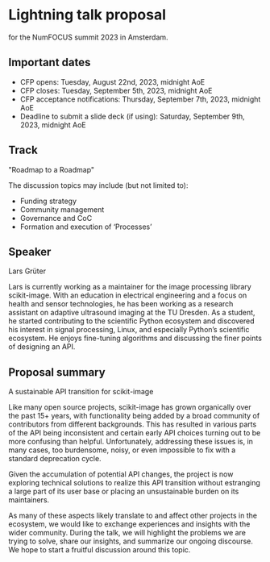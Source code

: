 # Lightning talk proposal

for the NumFOCUS summit 2023 in Amsterdam.

## Important dates

- CFP opens: Tuesday, August 22nd, 2023, midnight AoE
- CFP closes: Tuesday, September 5th, 2023, midnight AoE
- CFP acceptance notifications: Thursday, September 7th, 2023, midnight AoE
- Deadline to submit a slide deck (if using): Saturday, September 9th, 2023, midnight AoE

## Track

"Roadmap to a Roadmap"

The discussion topics may include (but not limited to):

- Funding strategy
- Community management
- Governance and CoC
- Formation and execution of ‘Processes’

## Speaker

Lars Grüter

Lars is currently working as a maintainer for the image processing library scikit-image. With an education in electrical engineering and a focus on health and sensor technologies, he has been working as a research assistant on adaptive ultrasound imaging at the TU Dresden. As a student, he started contributing to the scientific Python ecosystem and discovered his interest in signal processing, Linux, and especially Python’s scientific ecosystem. He enjoys fine-tuning algorithms and discussing the finer points of designing an API.

## Proposal summary

A sustainable API transition for scikit-image

Like many open source projects, scikit-image has grown organically over the past 15+ years, with functionality being added by a broad community of contributors from different backgrounds. This has resulted in various parts of the API being inconsistent and certain early API choices turning out to be more confusing than helpful. Unfortunately, addressing these issues is, in many cases, too burdensome, noisy, or even impossible to fix with a standard deprecation cycle.

Given the accumulation of potential API changes, the project is now exploring technical solutions to realize this API transition without estranging a large part of its user base or placing an unsustainable burden on its maintainers.

As many of these aspects likely translate to and affect other projects in the ecosystem, we would like to exchange experiences and insights with the wider community. During the talk, we will highlight the problems we are trying to solve, share our insights, and summarize our ongoing discourse. We hope to start a fruitful discussion around this topic.
